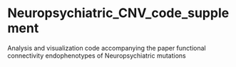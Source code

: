 # Neuropsychiatric_CNV_code_supplement
Analysis and visualization code accompanying the paper functional connectivity endophenotypes of Neuropsychiatric mutations
